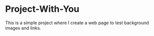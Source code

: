 # Project-With-You
This is a simple project where I create a web page to test background images and links.

